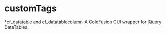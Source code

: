 # customTags
*cf_datatable and cf_datatablecolumn: A ColdFusion GUI wrapper for jQuery DataTables. 

